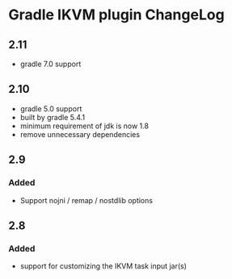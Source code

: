 # Gradle IKVM plugin ChangeLog

## 2.11
* gradle 7.0 support

## 2.10
* gradle 5.0 support
* built by gradle 5.4.1
* minimum requirement of jdk is now 1.8
* remove unnecessary dependencies

## 2.9

### Added
* Support nojni / remap / nostdlib options


## 2.8

### Added
* support for customizing the IKVM task input jar(s)

